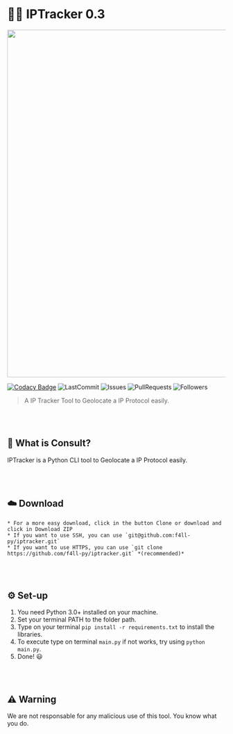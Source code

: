 # 🐱‍💻 IPTracker 0.3

<img src="https://i.imgur.com/RNGJWzj.png" width="800">

[![Codacy Badge](https://app.codacy.com/project/badge/Grade/18e02bf1157045039677b775a480be15)](https://www.codacy.com/gh/f4ll-py/iptracker/dashboard?utm_source=github.com&amp;utm_medium=referral&amp;utm_content=f4ll-py/iptracker&amp;utm_campaign=Badge_Grade)
![LastCommit](https://img.shields.io/github/last-commit/f4ll-py/iptracker)
![Issues](https://img.shields.io/github/issues/f4ll-py/iptracker)
![PullRequests](https://img.shields.io/github/issues-pr/f4ll-py/iptracker)
![Followers](https://img.shields.io/github/followers/f4ll-py?label=Follow)

> A IP Tracker Tool to Geolocate a IP Protocol easily.

<br><br>

## 🤔 What is Consult?
IPTracker is a Python CLI tool to Geolocate a IP Protocol easily.

<br><br>

## ☁️ Download
    * For a more easy download, click in the button Clone or download and click in Download ZIP
    * If you want to use SSH, you can use `git@github.com:f4ll-py/iptracker.git`
    * If you want to use HTTPS, you can use `git clone https://github.com/f4ll-py/iptracker.git` *(recommended)*

<br><br>

## ⚙️ Set-up
  1. You need Python 3.0+ installed on your machine.
  2. Set your terminal PATH to the folder path.
  3. Type on your terminal `pip install -r requirements.txt` to install the libraries.
  4. To execute type on terminal `main.py` if not works, try using `python main.py`.
  5. Done! 😃

<br><br>

## ⚠️ Warning
We are not responsable for any malicious use of this tool. You know what you do.
